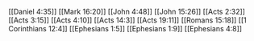 [[Daniel 4:35]]
[[Mark 16:20]]
[[John 4:48]]
[[John 15:26]]
[[Acts 2:32]]
[[Acts 3:15]]
[[Acts 4:10]]
[[Acts 14:3]]
[[Acts 19:11]]
[[Romans 15:18]]
[[1 Corinthians 12:4]]
[[Ephesians 1:5]]
[[Ephesians 1:9]]
[[Ephesians 4:8]]
